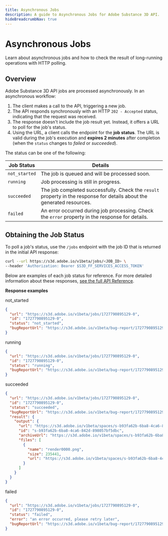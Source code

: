 ```yaml
---
title: Asynchronous Jobs
description: A guide to Asynchronous Jobs for Adobe Substance 3D API.
hideBreadcrumbNav: true
---
```


# Asynchronous Jobs

Learn about asynchronous jobs and how to check the result of long-running operations with HTTP polling.

## Overview

Adobe Substance 3D API jobs are processed asynchronously. In an asynchronous workflow:

1. The client makes a call to the API, triggering a new job.
2. The API responds synchronously with an HTTP `202 - Accepted` status, indicating that the request was received.
3. The response doesn't include the job result yet. Instead, it offers a URL to poll for the job's status.
4. Using the URL, a client calls the endpoint for the **job status**. The URL is valid during the job's execution and **expires 2 minutes** after completion (when the `status` changes to *failed* or *succeeded*).

The status can be one of the following:

| Job Status | Details |
|------------|---------|
| `not_started` | The job is queued and will be processed soon. |
| `running` | Job processing is still in progress. |
| `succeeded` | The job completed successfully. Check the `result` property in the response for details about the generated resources. |
| `failed` | An error occurred during job processing. Check the `error` property in the response for details. |

## Obtaining the Job Status

To poll a job's status, use the `/jobs` endpoint with the job ID that is returned in the initial API response:

```bash
curl --url https://s3d.adobe.io/v1beta/jobs/<JOB_ID> \
--header 'Authorization: Bearer $S3D_FF_SERVICES_ACCESS_TOKEN'
```

Below are examples of each job status for reference. For more detailed information about these responses, [see the full API Reference](../../api/index.md).

**Response examples**

<CodeBlock slots="heading, code" repeat="4" languages="JSON, JSON, JSON, JSON" />

not_started

```json
{
  "url": "https://s3d.adobe.io/v1beta/jobs/1727790895129-0",
  "id": "1727790895129-0",
  "status": "not_started",
  "bugReportUrl": "https://s3d.adobe.io/v1beta/bug-report/1727790895129-0"
}
```

running

```json
{
  "url": "https://s3d.adobe.io/v1beta/jobs/1727790895129-0",
  "id": "1727790895129-0",
  "status": "running",
  "bugReportUrl": "https://s3d.adobe.io/v1beta/bug-report/1727790895129-0"
}
```

succeeded

```json
{
  "url": "https://s3d.adobe.io/v1beta/jobs/1727790895129-0",
  "id": "1727790895129-0",
  "status": "succeeded",
  "bugReportUrl": "https://s3d.adobe.io/v1beta/bug-report/1727790895129-0",
  "result": {
    "output": {
      "url": "https://s3d.adobe.io/v1beta/spaces/s-b93fa62b-6ba8-4ca6-842d-898057bf5dbc",
      "id": "s-b93fa62b-6ba8-4ca6-842d-898057bf5dbc",
      "archiveUrl": "https://s3d.adobe.io/v1beta/spaces/s-b93fa62b-6ba8-4ca6-842d-898057bf5dbc/zip",
      "files": [
        {
          "name": "render0000.png",
          "size": 235441,
          "url": "https://s3d.adobe.io/v1beta/spaces/s-b93fa62b-6ba8-4ca6-842d-898057bf5dbc/files/render0000.png"
        }
      ]
    }
  }
}
```

failed

```json
{
  "url": "https://s3d.adobe.io/v1beta/jobs/1727790895129-0",
  "id": "1727790895129-0",
  "status": "failed",
  "error": "an error occurred, please retry later",
  "bugReportUrl": "https://s3d.adobe.io/v1beta/bug-report/1727790895129-0"
}
```

<!-- Links -->
[1]: ../../api/index.md
